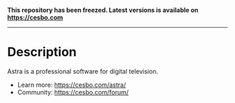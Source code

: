 **This repository has been freezed. Latest versions is available on https://cesbo.com**

---

# Description

Astra is a professional software for digital television.

* Learn more: https://cesbo.com/astra/
* Community: https://cesbo.com/forum/
